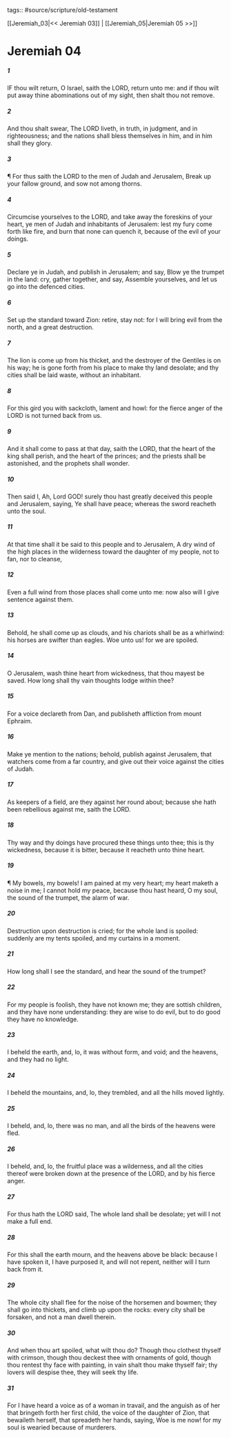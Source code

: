 tags:: #source/scripture/old-testament

[[Jeremiah_03|<< Jeremiah 03]] | [[Jeremiah_05|Jeremiah 05 >>]]

# Jeremiah 04

##### 1

IF thou wilt return, O Israel, saith the LORD, return unto me: and if thou wilt put away thine abominations out of my sight, then shalt thou not remove.

##### 2

And thou shalt swear, The LORD liveth, in truth, in judgment, and in righteousness; and the nations shall bless themselves in him, and in him shall they glory.

##### 3

¶ For thus saith the LORD to the men of Judah and Jerusalem, Break up your fallow ground, and sow not among thorns.

##### 4

Circumcise yourselves to the LORD, and take away the foreskins of your heart, ye men of Judah and inhabitants of Jerusalem: lest my fury come forth like fire, and burn that none can quench it, because of the evil of your doings.

##### 5

Declare ye in Judah, and publish in Jerusalem; and say, Blow ye the trumpet in the land: cry, gather together, and say, Assemble yourselves, and let us go into the defenced cities.

##### 6

Set up the standard toward Zion: retire, stay not: for I will bring evil from the north, and a great destruction.

##### 7

The lion is come up from his thicket, and the destroyer of the Gentiles is on his way; he is gone forth from his place to make thy land desolate; and thy cities shall be laid waste, without an inhabitant.

##### 8

For this gird you with sackcloth, lament and howl: for the fierce anger of the LORD is not turned back from us.

##### 9

And it shall come to pass at that day, saith the LORD, that the heart of the king shall perish, and the heart of the princes; and the priests shall be astonished, and the prophets shall wonder.

##### 10

Then said I, Ah, Lord GOD! surely thou hast greatly deceived this people and Jerusalem, saying, Ye shall have peace; whereas the sword reacheth unto the soul.

##### 11

At that time shall it be said to this people and to Jerusalem, A dry wind of the high places in the wilderness toward the daughter of my people, not to fan, nor to cleanse,

##### 12

Even a full wind from those places shall come unto me: now also will I give sentence against them.

##### 13

Behold, he shall come up as clouds, and his chariots shall be as a whirlwind: his horses are swifter than eagles. Woe unto us! for we are spoiled.

##### 14

O Jerusalem, wash thine heart from wickedness, that thou mayest be saved. How long shall thy vain thoughts lodge within thee?

##### 15

For a voice declareth from Dan, and publisheth affliction from mount Ephraim.

##### 16

Make ye mention to the nations; behold, publish against Jerusalem, that watchers come from a far country, and give out their voice against the cities of Judah.

##### 17

As keepers of a field, are they against her round about; because she hath been rebellious against me, saith the LORD.

##### 18

Thy way and thy doings have procured these things unto thee; this is thy wickedness, because it is bitter, because it reacheth unto thine heart.

##### 19

¶ My bowels, my bowels! I am pained at my very heart; my heart maketh a noise in me; I cannot hold my peace, because thou hast heard, O my soul, the sound of the trumpet, the alarm of war.

##### 20

Destruction upon destruction is cried; for the whole land is spoiled: suddenly are my tents spoiled, and my curtains in a moment.

##### 21

How long shall I see the standard, and hear the sound of the trumpet?

##### 22

For my people is foolish, they have not known me; they are sottish children, and they have none understanding: they are wise to do evil, but to do good they have no knowledge.

##### 23

I beheld the earth, and, lo, it was without form, and void; and the heavens, and they had no light.

##### 24

I beheld the mountains, and, lo, they trembled, and all the hills moved lightly.

##### 25

I beheld, and, lo, there was no man, and all the birds of the heavens were fled.

##### 26

I beheld, and, lo, the fruitful place was a wilderness, and all the cities thereof were broken down at the presence of the LORD, and by his fierce anger.

##### 27

For thus hath the LORD said, The whole land shall be desolate; yet will I not make a full end.

##### 28

For this shall the earth mourn, and the heavens above be black: because I have spoken it, I have purposed it, and will not repent, neither will I turn back from it.

##### 29

The whole city shall flee for the noise of the horsemen and bowmen; they shall go into thickets, and climb up upon the rocks: every city shall be forsaken, and not a man dwell therein.

##### 30

And when thou art spoiled, what wilt thou do? Though thou clothest thyself with crimson, though thou deckest thee with ornaments of gold, though thou rentest thy face with painting, in vain shalt thou make thyself fair; thy lovers will despise thee, they will seek thy life.

##### 31

For I have heard a voice as of a woman in travail, and the anguish as of her that bringeth forth her first child, the voice of the daughter of Zion, that bewaileth herself, that spreadeth her hands, saying, Woe is me now! for my soul is wearied because of murderers.
